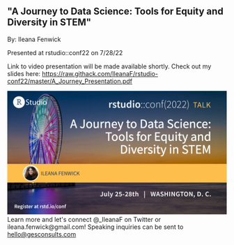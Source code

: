 ## "A Journey to Data Science: Tools for Equity and Diversity in STEM"

By: Ileana Fenwick

Presented at rstudio::conf22 on 7/28/22

Link to video presentation will be made available shortly. Check out my slides here: <https://raw.githack.com/IleanaF/rstudio-conf22/master/A_Journey_Presentation.pdf>

![](images/journey-to-data-science-tools_talk-opt4%20(1).png)Learn more and let's connect \@\_IleanaF on Twitter or ileana.fenwick\@gmail.com! Speaking inquiries can be sent to hello@gesconsults.com


